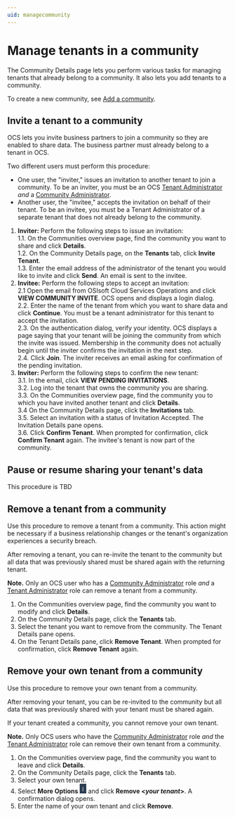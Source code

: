 ```yaml
---
uid: managecommunity
---
```


# Manage tenants in a community

The Community Details page lets you perform various tasks for managing tenants that already belong to a community. It also lets you add tenants to a community.

To create a new community, see [Add a community](xref:add-community).

## Invite a tenant to a community

OCS lets you invite business partners to join a community so they are enabled to share data. The business partner must already belong to a tenant in OCS.

Two different users must perform this procedure:

- One user, the "inviter," issues an invitation to another tenant to join a community. To be an inviter, you must be an OCS [Tenant Administrator](xref:communityroles#account-administrator) *and* a [Community Administrator](xref:communityroles#community-administrator).
- Another user, the "invitee," accepts the invitation on behalf of their tenant. To be an invitee, you must be a Tenant Administrator of a separate tenant that does not already belong to the community.

1. **Inviter:** Perform the following steps to issue an invitation:   
   1.1. On the Communities overview page, find the community you want to share and click **Details**.   
   1.2. On the Community Details page, on the **Tenants** tab, click **Invite Tenant**.   
   1.3. Enter the email address of the administrator of the tenant you would like to invite and click **Send**. An email is sent to the invitee.
2. **Invitee:** Perform the following steps to accept an invitation:   
   2.1 Open the email from OSIsoft Cloud Services Operations and click **VIEW COMMUNITY INVITE**. OCS opens and displays a login dialog.   
   2.2. Enter the name of the tenant from which you want to share data and click **Continue**. You must be a tenant administrator for this tenant to accept the invitation.   
   2.3. On the authentication dialog, verify your identity. OCS displays a page saying that your tenant will be joining the community from which the invite was issued. Membership in the community does not actually begin until the inviter confirms the invitation in the next step.   
   2.4. Click **Join**. The inviter receives an email asking for confirmation of the pending invitation.   
3. **Inviter:** Perform the following steps to confirm the new tenant:   
   3.1. In the email, click **VIEW PENDING INVITATIONS**.   
   3.2. Log into the tenant that owns the community you are sharing.   
   3.3. On the Communities overview page, find the community you to which you have invited another tenant and click **Details**.   
   3.4  On the Community Details page, click the **Invitations** tab.   
   3.5. Select an invitation with a status of Invitation Accepted. The Invitation Details pane opens.   
   3.6. Click **Confirm Tenant**. When prompted for confirmation, click **Confirm Tenant** again. The invitee's tenant is now part of the community.

## Pause or resume sharing your tenant's data

This procedure is TBD

## Remove a tenant from a community

Use this procedure to remove a tenant from a community. This action might be necessary if a business relationship changes or the tenant's organization experiences a security breach.

After removing a tenant, you can re-invite the tenant to the community but all data that was previously shared must be shared again with the returning tenant.

**Note.** Only an OCS user who has a [Community Administrator](xref:communityroles#community-administrator) role *and* a [Tenant Administrator](xref:communityroles#account-administrator) role can remove a tenant from a community.  

1. On the Communities overview page, find the community you want to modify and click **Details**.
2. On the Community Details page, click the **Tenants** tab.
3. Select the tenant you want to remove from the community. The Tenant Details pane opens. 
4. On the Tenant Details pane, click **Remove Tenant**. When prompted for confirmation, click **Remove Tenant** again.

## Remove your own tenant from a community

Use this procedure to remove your own tenant from a community.

After removing your tenant, you can be re-invited to the community but all data that was previously shared with your tenant must be shared again.

If your tenant created a community, you cannot remove your own tenant.

**Note.** Only OCS users who have the [Community Administrator](xref:communityroles#community-administrator) role *and* the [Tenant Administrator](xref:communityroles#account-administrator) role can remove their own tenant from a community.

1. On the Communities overview page, find the community you want to leave and click **Details**.
2. On the Community Details page, click the **Tenants** tab.
3. Select your own tenant.
3. Select **More Options** ![More Options](..\images\MoreOptions.png "More Options") and click **Remove \<*your tenant*\>**. A confirmation dialog opens.
4. Enter the name of your own tenant and click **Remove**.